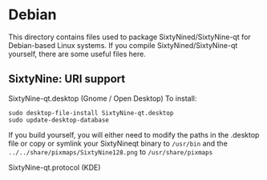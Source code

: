 
Debian
====================
This directory contains files used to package SixtyNined/SixtyNine-qt
for Debian-based Linux systems. If you compile SixtyNined/SixtyNine-qt yourself, there are some useful files here.

## SixtyNine: URI support ##


SixtyNine-qt.desktop  (Gnome / Open Desktop)
To install:

	sudo desktop-file-install SixtyNine-qt.desktop
	sudo update-desktop-database

If you build yourself, you will either need to modify the paths in
the .desktop file or copy or symlink your SixtyNineqt binary to `/usr/bin`
and the `../../share/pixmaps/SixtyNine128.png` to `/usr/share/pixmaps`

SixtyNine-qt.protocol (KDE)

